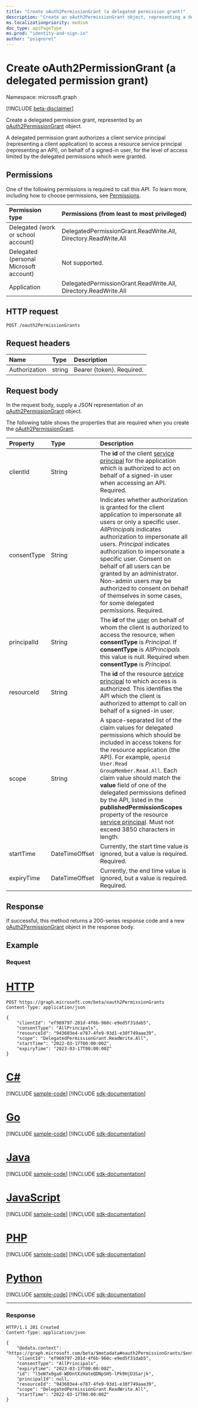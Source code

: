 ```yaml
---
title: "Create oAuth2PermissionGrant (a delegated permission grant)"
description: "Create an oAuth2PermissionGrant object, representing a delegated permission grant."
ms.localizationpriority: medium
doc_type: apiPageType
ms.prod: "identity-and-sign-in"
author: "psignoret"
---
```


# Create oAuth2PermissionGrant (a delegated permission grant)

Namespace: microsoft.graph

[!INCLUDE [beta-disclaimer](../../includes/beta-disclaimer.md)]

Create a delegated permission grant, represented by an [oAuth2PermissionGrant](../resources/oauth2permissiongrant.md) object.

A delegated permission grant authorizes a client service principal (representing a client application) to access a resource service principal (representing an API), on behalf of a signed-in user, for the level of access limited by the delegated permissions which were granted.

## Permissions

One of the following permissions is required to call this API. To learn more, including how to choose permissions, see [Permissions](/graph/permissions-reference).

|Permission type      | Permissions (from least to most privileged)              |
|:--------------------|:---------------------------------------------------------|
|Delegated (work or school account) | DelegatedPermissionGrant.ReadWrite.All, Directory.ReadWrite.All    |
|Delegated (personal Microsoft account) | Not supported.    |
|Application | DelegatedPermissionGrant.ReadWrite.All, Directory.ReadWrite.All |

## HTTP request

<!-- { "blockType": "ignored" } -->

```http
POST /oauth2PermissionGrants
```

## Request headers

| Name       | Type | Description |
|:-----------|:------|:----------|
| Authorization  | string  | Bearer {token}. Required. |

## Request body

In the request body, supply a JSON representation of an [oAuth2PermissionGrant](../resources/oauth2permissiongrant.md) object.

The following table shows the properties that are required when you create the [oAuth2PermissionGrant](../resources/oauth2permissiongrant.md).

| Property | Type | Description |
|:---------------|:--------|:----------|
| clientId | String | The **id** of the client [service principal](../resources/serviceprincipal.md) for the application which is authorized to act on behalf of a signed-in user when accessing an API. Required.  |
| consentType | String | Indicates whether authorization is granted for the client application to impersonate all users or only a specific user. *AllPrincipals* indicates authorization to impersonate all users. *Principal* indicates authorization to impersonate a specific user. Consent on behalf of all users can be granted by an administrator. Non-admin users may be authorized to consent on behalf of themselves in some cases, for some delegated permissions. Required.  |
| principalId | String | The **id** of the [user](../resources/user.md) on behalf of whom the client is authorized to access the resource, when **consentType** is *Principal*. If **consentType** is *AllPrincipals* this value is null. Required when **consentType** is *Principal*. |
| resourceId | String | The **id** of the resource [service principal](../resources/serviceprincipal.md) to which access is authorized. This identifies the API which the client is authorized to attempt to call on behalf of a signed-in user. |
| scope | String | A space-separated list of the claim values for delegated permissions which should be included in access tokens for the resource application (the API). For example, `openid User.Read GroupMember.Read.All`. Each claim value should match the **value** field of one of the delegated permissions defined by the API, listed in the **publishedPermissionScopes** property of the resource [service principal](../resources/serviceprincipal.md).  Must not exceed 3850 characters in length.|
| startTime | DateTimeOffset | Currently, the start time value is ignored, but a value is required. Required. |
| expiryTime | DateTimeOffset | Currently, the end time value is ignored, but a value is required. Required. |

## Response

If successful, this method returns a 200-series response code and a new [oAuth2PermissionGrant](../resources/oauth2permissiongrant.md) object in the response body.

## Example

### Request

# [HTTP](#tab/http)
<!-- {
  "blockType": "request",
  "name": "post_oAuth2PermissionGrant"
}-->

```http
POST https://graph.microsoft.com/beta/oauth2PermissionGrants
Content-Type: application/json

{
    "clientId": "ef969797-201d-4f6b-960c-e9ed5f31dab5",
    "consentType": "AllPrincipals",
    "resourceId": "943603e4-e787-4fe9-93d1-e30f749aae39",
    "scope": "DelegatedPermissionGrant.ReadWrite.All",
    "startTime": "2022-03-17T00:00:00Z",
    "expiryTime": "2023-03-17T00:00:00Z"
}
```

# [C#](#tab/csharp)
[!INCLUDE [sample-code](../includes/snippets/csharp/post-oauth2permissiongrant-csharp-snippets.md)]
[!INCLUDE [sdk-documentation](../includes/snippets/snippets-sdk-documentation-link.md)]

# [Go](#tab/go)
[!INCLUDE [sample-code](../includes/snippets/go/post-oauth2permissiongrant-go-snippets.md)]
[!INCLUDE [sdk-documentation](../includes/snippets/snippets-sdk-documentation-link.md)]

# [Java](#tab/java)
[!INCLUDE [sample-code](../includes/snippets/java/post-oauth2permissiongrant-java-snippets.md)]
[!INCLUDE [sdk-documentation](../includes/snippets/snippets-sdk-documentation-link.md)]

# [JavaScript](#tab/javascript)
[!INCLUDE [sample-code](../includes/snippets/javascript/post-oauth2permissiongrant-javascript-snippets.md)]
[!INCLUDE [sdk-documentation](../includes/snippets/snippets-sdk-documentation-link.md)]

# [PHP](#tab/php)
[!INCLUDE [sample-code](../includes/snippets/php/post-oauth2permissiongrant-php-snippets.md)]
[!INCLUDE [sdk-documentation](../includes/snippets/snippets-sdk-documentation-link.md)]

# [Python](#tab/python)
[!INCLUDE [sample-code](../includes/snippets/python/post-oauth2permissiongrant-python-snippets.md)]
[!INCLUDE [sdk-documentation](../includes/snippets/snippets-sdk-documentation-link.md)]

---

### Response

<!-- {
  "blockType": "response",
  "truncated": true,
  "@odata.type": "microsoft.graph.oAuth2PermissionGrant"
} -->

```http
HTTP/1.1 201 Created
Content-Type: application/json

{
    "@odata.context": "https://graph.microsoft.com/beta/$metadata#oauth2PermissionGrants/$entity",
    "clientId": "ef969797-201d-4f6b-960c-e9ed5f31dab5",
    "consentType": "AllPrincipals",
    "expiryTime": "2023-03-17T00:00:00Z",
    "id": "l5eW7x0ga0-WDOntXzHateQDNpSH5-lPk9HjD3Sarjk",
    "principalId": null,
    "resourceId": "943603e4-e787-4fe9-93d1-e30f749aae39",
    "scope": "DelegatedPermissionGrant.ReadWrite.All",
    "startTime": "2022-03-17T00:00:00Z"
}
```

<!-- uuid: 8fcb5dbc-d5aa-4681-8e31-b001d5168d79
2015-10-25 14:57:30 UTC -->
<!--
{
  "type": "#page.annotation",
  "description": "Update oAuth2PermissionGrant",
  "keywords": "",
  "section": "documentation",
  "tocPath": "",
  "suppressions": [
  ]
}
-->


